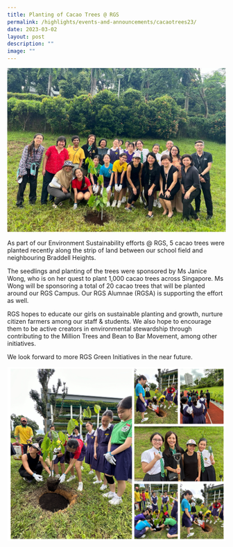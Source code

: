 ```yaml
---
title: Planting of Cacao Trees @ RGS
permalink: /highlights/events-and-announcements/cacaotrees23/
date: 2023-03-02
layout: post
description: ""
image: ""
---
```

![](/images/a0809f14-a0cc-4de8-b296-2c3596eb1f2f.JPG)

As part of our Environment Sustainability efforts @ RGS, 5 cacao trees were planted recently along the strip of land between our school field and neighbouring Braddell Heights.  
  
The seedlings and planting of the trees were sponsored by Ms Janice Wong, who is on her quest to plant 1,000 cacao trees across Singapore. Ms Wong will be sponsoring a total of 20 cacao trees that will be planted around our RGS Campus. Our RGS Alumnae (RGSA) is supporting the effort as well.  
  
RGS hopes to educate our girls on sustainable planting and growth, nurture citizen farmers among our staff & students. We also hope to encourage them to be active creators in environmental stewardship through contributing to the Million Trees and Bean to Bar Movement, among other initiatives.  
  
We look forward to more RGS Green Initiatives in the near future.

![](/images/cacao%20trees.jpg)
